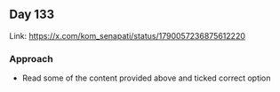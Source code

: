 ## Day 133

Link: https://x.com/kom_senapati/status/1790057236875612220

### Approach

- Read some of the content provided above and ticked correct option
